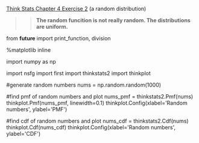 [Think Stats Chapter 4 Exercise 2](http://greenteapress.com/thinkstats2/html/thinkstats2005.html#toc41) (a random distribution)

>> **The random funcition is not really random.  The distributions are uniform.**

from __future__ import print_function, division

%matplotlib inline

import numpy as np

import nsfg
import first
import thinkstats2
import thinkplot

#generate random numbers
nums = np.random.random(1000)

#find pmf of random numbers and plot
nums_pmf = thinkstats2.Pmf(nums)
thinkplot.Pmf(nums_pmf, linewidth=0.1)
thinkplot.Config(xlabel='Random numbers', ylabel='PMF')

#find cdf of random numbers and plot
nums_cdf = thinkstats2.Cdf(nums)
thinkplot.Cdf(nums_cdf)
thinkplot.Config(xlabel='Random numbers', ylabel='CDF')

